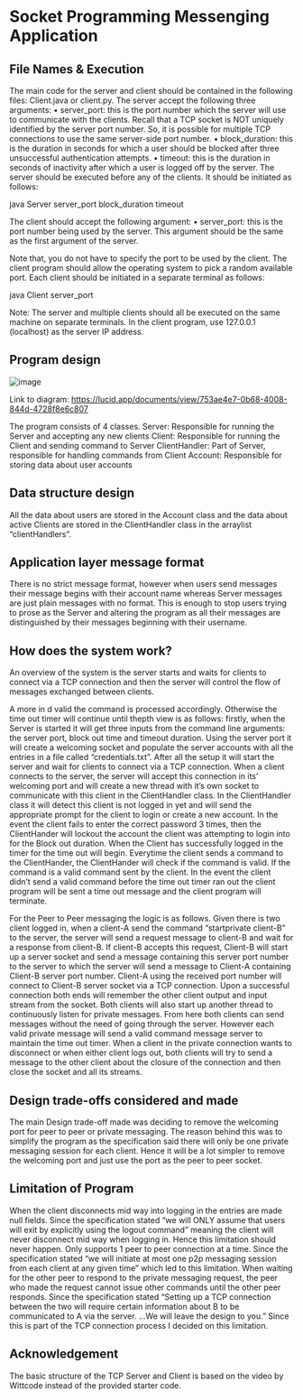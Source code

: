 # Socket Programming Messenging Application

## File Names & Execution
The main code for the server and client should be contained in the following files: Client.java or client.py. 
The server accept the following three arguments:
• server_port: this is the port number which the server will use to communicate with the
clients. Recall that a TCP socket is NOT uniquely identified by the server port number. So, it
is possible for multiple TCP connections to use the same server-side port number.
• block_duration: this is the duration in seconds for which a user should be blocked after
three unsuccessful authentication attempts.
• timeout: this is the duration in seconds of inactivity after which a user is logged off by the
server.
The server should be executed before any of the clients. It should be initiated as follows:

java Server server_port block_duration timeout

The client should accept the following argument:
• server_port: this is the port number being used by the server. This argument should be the
same as the first argument of the server.

Note that, you do not have to specify the port to be used by the client. The client program should
allow the operating system to pick a random available port. Each client should be initiated in a
separate terminal as follows:

java Client server_port 

Note: The server and multiple clients should all be executed on the same machine on separate
terminals. In the client program, use 127.0.0.1 (localhost) as the server IP address.

## Program design
![image](https://user-images.githubusercontent.com/79550698/208600689-a21cb2c4-69e5-4299-9488-210f089f0996.png)

Link to diagram: https://lucid.app/documents/view/753ae4e7-0b68-4008-844d-4728f8e6c807

The program consists of 4 classes. 
Server: Responsible for running the Server and accepting any new clients
Client: Responsible for running the Client and sending command to Server
ClientHandler: Part of Server, responsible for handling commands from Client
Account: Responsible for storing data about user accounts

## Data structure design
All the data about users are stored in the Account class and the data about active Clients are stored in the ClientHandler class in the arraylist “clientHandlers”.

## Application layer message format 
There is no strict message format, however when users send messages their message begins with their account name whereas Server messages are just plain messages with no format. This is enough to stop users trying to prose as the Server and altering the program as all their messages are distinguished by their messages beginning with their username.

## How does the system work?
An overview of the system is the server starts and waits for clients to connect via a TCP connection and then the server will control the flow of messages exchanged between clients.

A more in d valid the command is processed accordingly. Otherwise the time out timer will continue until thepth view is as follows: firstly, when the Server is started it will get three inputs from the command line arguments: the server port, block out time and timeout duration. Using the server port it will create a welcoming socket and populate the server accounts with all the entries in a file called “credentials.txt”. After all the setup it will start the server and wait for clients to connect via a TCP connection. When a client connects to the server, the server will accept this connection in its’ welcoming port and will create a new thread with it’s own socket to communicate with this client in the ClientHandler class. In the ClientHandler class it will detect this client is not logged in yet and will send the appropriate prompt for the client to login or create a new account. In the event the client fails to enter the correct password 3 times, then the ClientHander will lockout the account the client was attempting to login into for the Block out duration. When the Client has successfully logged in the timer for the time out will begin. Everytime the client sends a command to the ClientHander, the ClientHander will check if the command is valid. If the command is a valid command sent by the client. In the event the client didn’t send a valid command before the time out timer ran out the client program will be sent a time out message and the client program will terminate. 

For the Peer to Peer messaging the logic is as follows. Given there is two client logged in, when a client-A send the command “startprivate client-B” to the server, the server will send a request message to client-B and wait for a response from client-B. If client-B accepts this request, Client-B will start up a server socket and send a message containing this server port number to the server to which the server will send a message to Client-A containing Client-B server port number. Client-A using the received port number will connect to Client-B server socket via a TCP connection. Upon a successful connection both ends will remember the other client output and input stream from the socket. Both clients will also start up another thread to continuously listen for private messages. From here both clients can send messages without the need of going through the server. However each valid private message will send a valid command message server to maintain the time out timer. When a client in the private connection wants to disconnect or when either client logs out, both clients will try to send a message to the other client about the closure of the connection and then close the socket and all its streams.


## Design trade-offs considered and made
The main Design trade-off made was deciding to remove the welcoming port for peer to peer or private messaging. The reason behind this was to simplify the program as the specification said there will only be one private messaging session for each client. Hence it will be a lot simpler to remove the welcoming port and just use the port as the peer to peer socket.

## Limitation of Program
When the client disconnects mid way into logging in the entries are made null fields.
Since the specification stated “we will ONLY assume that users will exit by explicitly using the logout command” meaning the client will never disconnect mid way when logging in. Hence this limitation should never happen.
Only supports 1 peer to peer connection at a time. 
Since the specification stated “we will initiate at most one p2p messaging session from each client at any given time” which led to this limitation.
When waiting for the other peer to respond to the private messaging request, the peer who made the request cannot issue other commands until the other peer responds.
Since the specification stated “Setting up a TCP connection between the two will require certain information about B to be communicated to A via the server. ...We will leave the design to you.” Since this is part of the TCP connection process I decided on this limitation.

## Acknowledgement
The basic structure of the TCP Server and Client is based on the video by Wittcode instead of the provided starter code.
